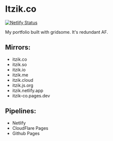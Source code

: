# Itzik.co 

[![Netlify Status](https://api.netlify.com/api/v1/badges/a8ecbc94-4de0-445d-9787-cf546484c859/deploy-status)](https://app.netlify.com/sites/itzik/deploys)


My portfolio built with gridsome.
It's redundant AF.

## Mirrors:

 - itzik.co
 - itzik.so
 - itzik.io
 - itzik.me
 - itzik.cloud
 - itzik.js.org
 - itzik.netlify.app
 - itzik-co.pages.dev

## Pipelines:
 - Netlify
 - CloudFlare Pages
 - Github Pages

